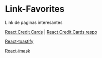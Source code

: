 # Link-Favorites
Link de paginas interesantes

[React Credit Cards](https://www.npmjs.com/package/react-credit-cards) | 
[React Credit Cards respo](https://github.com/amarofashion/react-credit-cards)

[React-toastify](https://fkhadra.github.io/react-toastify/introduction/)

[React-imask](https://github.com/uNmAnNeR/imaskjs/tree/master/packages/react-imask)

